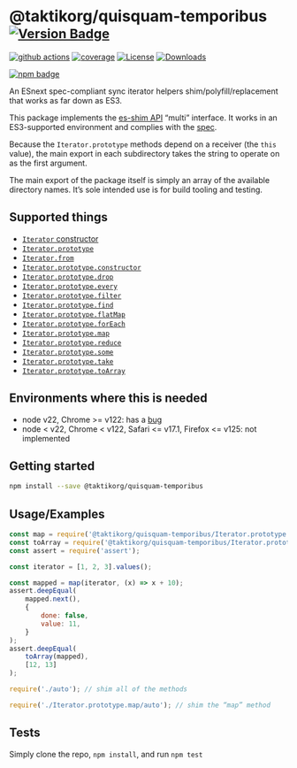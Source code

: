 # @taktikorg/quisquam-temporibus <sup>[![Version Badge][npm-version-svg]][package-url]</sup>

[![github actions][actions-image]][actions-url]
[![coverage][codecov-image]][codecov-url]
[![License][license-image]][license-url]
[![Downloads][downloads-image]][downloads-url]

[![npm badge][npm-badge-png]][package-url]

An ESnext spec-compliant sync iterator helpers shim/polyfill/replacement that works as far down as ES3.

This package implements the [es-shim API](https://github.com/es-shims/api) “multi” interface. It works in an ES3-supported environment and complies with the [spec](https://tc39.es/ecma262/#sec-additional-properties-of-the-string.prototype-object).

Because the `Iterator.prototype` methods depend on a receiver (the `this` value), the main export in each subdirectory takes the string to operate on as the first argument.

The main export of the package itself is simply an array of the available directory names. It’s sole intended use is for build tooling and testing.

## Supported things

 - [`Iterator` constructor](https://tc39.es/proposal-iterator-helpers/#sec-iterator-constructor)
 - [`Iterator.prototype`](https://tc39.es/proposal-iterator-helpers/#sec-iterator.prototype)
 - [`Iterator.from`](https://tc39.es/proposal-iterator-helpers/#sec-iterator.from)
 - [`Iterator.prototype.constructor`](https://tc39.es/proposal-iterator-helpers/#sec-iteratorprototype.constructor)
 - [`Iterator.prototype.drop`](https://tc39.es/proposal-iterator-helpers/#sec-iteratorprototype.drop)
 - [`Iterator.prototype.every`](https://tc39.es/proposal-iterator-helpers/#sec-iteratorprototype.every)
 - [`Iterator.prototype.filter`](https://tc39.es/proposal-iterator-helpers/#sec-iteratorprototype.filter)
 - [`Iterator.prototype.find`](https://tc39.es/proposal-iterator-helpers/#sec-iteratorprototype.find)
 - [`Iterator.prototype.flatMap`](https://tc39.es/proposal-iterator-helpers/#sec-iteratorprototype.flatmap)
 - [`Iterator.prototype.forEach`](https://tc39.es/proposal-iterator-helpers/#sec-iteratorprototype.foreach)
 - [`Iterator.prototype.map`](https://tc39.es/proposal-iterator-helpers/#sec-iteratorprototype.map)
 - [`Iterator.prototype.reduce`](https://tc39.es/proposal-iterator-helpers/#sec-iteratorprototype.reduce)
 - [`Iterator.prototype.some`](https://tc39.es/proposal-iterator-helpers/#sec-iteratorprototype.some)
 - [`Iterator.prototype.take`](https://tc39.es/proposal-iterator-helpers/#sec-iteratorprototype.take)
 - [`Iterator.prototype.toArray`](https://tc39.es/proposal-iterator-helpers/#sec-iteratorprototype.toarray)

## Environments where this is needed

 - node v22, Chrome >= v122: has a [bug](https://issues.chromium.org/issues/336839115)
 - node < v22, Chrome < v122, Safari <= v17.1, Firefox <= v125: not implemented

## Getting started

```sh
npm install --save @taktikorg/quisquam-temporibus
```

## Usage/Examples

```js
const map = require('@taktikorg/quisquam-temporibus/Iterator.prototype.map');
const toArray = require('@taktikorg/quisquam-temporibus/Iterator.prototype.toArray');
const assert = require('assert');

const iterator = [1, 2, 3].values();

const mapped = map(iterator, (x) => x + 10);
assert.deepEqual(
	mapped.next(),
    {
        done: false,
        value: 11,
    }
);
assert.deepEqual(
    toArray(mapped),
    [12, 13]
);
```

```js
require('./auto'); // shim all of the methods

require('./Iterator.prototype.map/auto'); // shim the “map” method
```

## Tests
Simply clone the repo, `npm install`, and run `npm test`

[package-url]: https://npmjs.org/package/@taktikorg/quisquam-temporibus
[npm-version-svg]: https://versionbadg.es/taktikorg/quisquam-temporibus.svg
[deps-svg]: https://david-dm.org/taktikorg/quisquam-temporibus.svg
[deps-url]: https://david-dm.org/taktikorg/quisquam-temporibus
[dev-deps-svg]: https://david-dm.org/taktikorg/quisquam-temporibus/dev-status.svg
[dev-deps-url]: https://david-dm.org/taktikorg/quisquam-temporibus#info=devDependencies
[npm-badge-png]: https://nodei.co/npm/@taktikorg/quisquam-temporibus.png?downloads=true&stars=true
[license-image]: https://img.shields.io/npm/l/@taktikorg/quisquam-temporibus.svg
[license-url]: LICENSE
[downloads-image]: https://img.shields.io/npm/dm/@taktikorg/quisquam-temporibus.svg
[downloads-url]: https://npm-stat.com/charts.html?package=@taktikorg/quisquam-temporibus
[codecov-image]: https://codecov.io/gh/taktikorg/quisquam-temporibus/branch/main/graphs/badge.svg
[codecov-url]: https://app.codecov.io/gh/taktikorg/quisquam-temporibus/
[actions-image]: https://img.shields.io/endpoint?url=https://github-actions-badge-u3jn4tfpocch.runkit.sh/taktikorg/quisquam-temporibus
[actions-url]: https://github.com/taktikorg/quisquam-temporibus/actions

